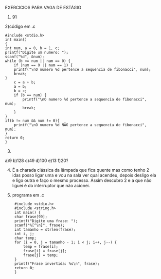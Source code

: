 EXERCICIOS PARA VAGA DE ESTÁGIO

1) 91

2)código em .c

    #include <stdio.h>
    int main()
    {
    int num, a = 0, b = 1, c;
    printf("Digite um numero: ");
    scanf("%d", &num);
    while (b <= num || num == 0) {
        if (num == 0 || num == 1) {
        printf("\nO numero %d pertence a sequencia de fibonacci", num);
        break;
    }
        c = a + b;
        a = b;
        b = c;
        if (b == num) {
            printf("\nO numero %d pertence a sequencia de fibonacci", num);
            break;
        }
    }
    if(b != num && num != 0){
        printf("\nO numero %d NÃO pertence a sequencia de fibonacci", num);
    }
    return 0;
    }

3) 
a)9
b)128
c)49
d)100
e)13
f)20?

4) É a charada clássica da lâmpada que fica quente mas como tenho 2 idas posso ligar uma e vou na sala ver qual acendeu, depois desligo ela e ligo outra e faço o mesmo processo. Assim descubro 2 e a que não liguei é do interruptor que não acionei.

5) programa em .c

        #include <stdio.h>
        #include <string.h>
        int main() {
        char frase[99];
        printf("Digite uma frase: ");
        scanf("%[^\n]", frase);
        int tamanho = strlen(frase);
        int i, j;
        char temp;
        for (i = 0, j = tamanho - 1; i < j; i++, j--) {
            temp = frase[i];
            frase[i] = frase[j];
            frase[j] = temp;
        }
        printf("Frase invertida: %s\n", frase);
        return 0;
        }

 
